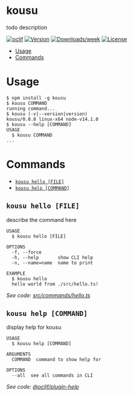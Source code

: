 kousu
=====

todo description

[![oclif](https://img.shields.io/badge/cli-oclif-brightgreen.svg)](https://oclif.io)
[![Version](https://img.shields.io/npm/v/kousu.svg)](https://npmjs.org/package/kousu)
[![Downloads/week](https://img.shields.io/npm/dw/kousu.svg)](https://npmjs.org/package/kousu)
[![License](https://img.shields.io/npm/l/kousu.svg)](https://github.com/wataash/kousu/blob/master/package.json)

<!-- toc -->
* [Usage](#usage)
* [Commands](#commands)
<!-- tocstop -->
# Usage
<!-- usage -->
```sh-session
$ npm install -g kousu
$ kousu COMMAND
running command...
$ kousu (-v|--version|version)
kousu/0.0.0 linux-x64 node-v14.1.0
$ kousu --help [COMMAND]
USAGE
  $ kousu COMMAND
...
```
<!-- usagestop -->
# Commands
<!-- commands -->
* [`kousu hello [FILE]`](#kousu-hello-file)
* [`kousu help [COMMAND]`](#kousu-help-command)

## `kousu hello [FILE]`

describe the command here

```
USAGE
  $ kousu hello [FILE]

OPTIONS
  -f, --force
  -h, --help       show CLI help
  -n, --name=name  name to print

EXAMPLE
  $ kousu hello
  hello world from ./src/hello.ts!
```

_See code: [src/commands/hello.ts](https://github.com/wataash/kousu/blob/v0.0.0/src/commands/hello.ts)_

## `kousu help [COMMAND]`

display help for kousu

```
USAGE
  $ kousu help [COMMAND]

ARGUMENTS
  COMMAND  command to show help for

OPTIONS
  --all  see all commands in CLI
```

_See code: [@oclif/plugin-help](https://github.com/oclif/plugin-help/blob/v3.1.0/src/commands/help.ts)_
<!-- commandsstop -->
